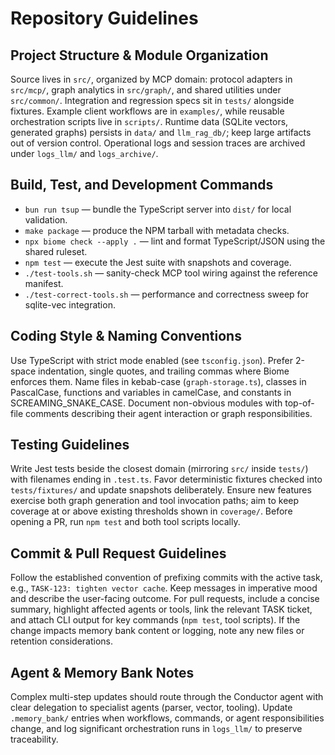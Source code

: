 # Repository Guidelines

## Project Structure & Module Organization
Source lives in `src/`, organized by MCP domain: protocol adapters in `src/mcp/`, graph analytics in `src/graph/`, and shared utilities under `src/common/`. Integration and regression specs sit in `tests/` alongside fixtures. Example client workflows are in `examples/`, while reusable orchestration scripts live in `scripts/`. Runtime data (SQLite vectors, generated graphs) persists in `data/` and `llm_rag_db/`; keep large artifacts out of version control. Operational logs and session traces are archived under `logs_llm/` and `logs_archive/`.

## Build, Test, and Development Commands
- `bun run tsup` — bundle the TypeScript server into `dist/` for local validation.
- `make package` — produce the NPM tarball with metadata checks.
- `npx biome check --apply .` — lint and format TypeScript/JSON using the shared ruleset.
- `npm test` — execute the Jest suite with snapshots and coverage.
- `./test-tools.sh` — sanity-check MCP tool wiring against the reference manifest.
- `./test-correct-tools.sh` — performance and correctness sweep for sqlite-vec integration.

## Coding Style & Naming Conventions
Use TypeScript with strict mode enabled (see `tsconfig.json`). Prefer 2-space indentation, single quotes, and trailing commas where Biome enforces them. Name files in kebab-case (`graph-storage.ts`), classes in PascalCase, functions and variables in camelCase, and constants in SCREAMING_SNAKE_CASE. Document non-obvious modules with top-of-file comments describing their agent interaction or graph responsibilities.

## Testing Guidelines
Write Jest tests beside the closest domain (mirroring `src/` inside `tests/`) with filenames ending in `.test.ts`. Favor deterministic fixtures checked into `tests/fixtures/` and update snapshots deliberately. Ensure new features exercise both graph generation and tool invocation paths; aim to keep coverage at or above existing thresholds shown in `coverage/`. Before opening a PR, run `npm test` and both tool scripts locally.

## Commit & Pull Request Guidelines
Follow the established convention of prefixing commits with the active task, e.g., `TASK-123: tighten vector cache`. Keep messages in imperative mood and describe the user-facing outcome. For pull requests, include a concise summary, highlight affected agents or tools, link the relevant TASK ticket, and attach CLI output for key commands (`npm test`, tool scripts). If the change impacts memory bank content or logging, note any new files or retention considerations.

## Agent & Memory Bank Notes
Complex multi-step updates should route through the Conductor agent with clear delegation to specialist agents (parser, vector, tooling). Update `.memory_bank/` entries when workflows, commands, or agent responsibilities change, and log significant orchestration runs in `logs_llm/` to preserve traceability.
